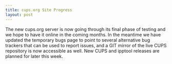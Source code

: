 ```yaml
---
title: cups.org Site Progress
layout: post
---
```


The new cups.org server is now going through its final phase of testing and we hope to have it online in the coming months. In the meantime we have updated the temporary bugs page to point to several alternative bug trackers that can be used to report issues, and a GIT mirror of the live CUPS repository is now accessible as well. New CUPS and ipptool releases are planned for later this week.
